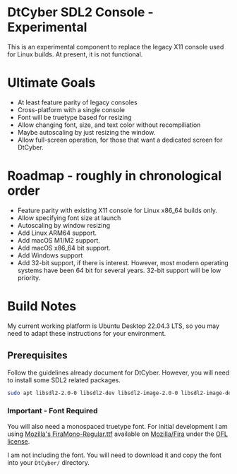 # DtCyber SDL2 Console - Experimental

This is an experimental component to replace the legacy X11 console used for Linux builds. At present, it is not functional.


# Ultimate Goals
* At least feature parity of legacy consoles
* Cross-platform with a single console
* Font will be truetype based for resizing
* Allow changing font, size, and text color without recompiliation
* Maybe autoscaling by just resizing the window.
* Allow full-screen operation, for those that want a dedicated screen for DtCyber.


# Roadmap - roughly in chronological order
* Feature parity with existing X11 console for Linux x86_64 builds only.
* Allow specifying font size at launch
* Autoscaling by window resizing
* Add Linux ARM64 support. 
* Add macOS M1/M2 support.
* Add macOS x86_64 bit support.
* Add Windows support
* Add 32-bit support, if there is interest.  However, most modern operating systems have been 64 bit for several years. 32-bit support will be low priority.


# Build Notes
My current working platform is Ubuntu Desktop 22.04.3 LTS, so you may need to adapt these instructions for your environment.

## Prerequisites
Follow the guidelines already document for DtCyber.  However, you will need to install some SDL2 related packages.

```bash
sudo apt libsdl2-2.0-0 libsdl2-dev libsdl2-image-2.0-0 libsdl2-image-dev libsdl2-ttf-2.0-0 libsdl2-ttf-dev
```

### Important - Font Required
You will also need a monospaced truetype font. For initial development I am using [Mozilla's FiraMono-Regular.ttf](https://github.com/mozilla/Fira/blob/master/ttf/FiraMono-Regular.ttf) available on [Mozilla/Fira](https://github.com/mozilla/Fira) under the [OFL license](0https://github.com/mozilla/Fira/blob/master/LICENSE). 

I am not including the font.  You will need to download it and copy the font into your `DtCyber/` directory.
